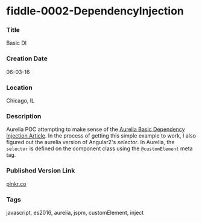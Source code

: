 fiddle-0002-DependencyInjection
======

### Title

Basic DI


### Creation Date

06-03-16


### Location

Chicago, IL


### Description

Aurelia POC attempting to make sense of the [Aurelia Basic Dependency Injection Article](http://aurelia.io/docs.html#/aurelia/dependency-injection/1.0.0-beta.1.2.3/doc/article/dependency-injection-basics).
In the process of getting this simple example to work, I also figured out the aurelia version of Angular2's _selector_. 
In Aurelia, the `selector` is defined on the component class using the `@customElement` meta tag. 



### Published Version Link

[plnkr.co](http://embed.plnkr.co/ACSapBUsEotEn4rhhcEj/)


### Tags

javascript, es2016, aurelia, jspm, customElement, inject
